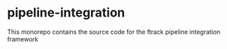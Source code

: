 # pipeline-integration

This monorepo contains the source code for the ftrack pipeline integration framework